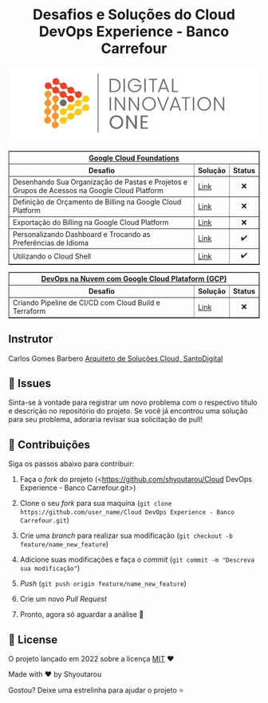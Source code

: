 <h1 align="center">Desafios e Soluções do Cloud DevOps Experience - Banco Carrefour</h1>
 
<!--Banner session-->
<p align="center">
  <img src="./assets/banner.png" alt="DIO" tittle="Digital Innovation One">
</p>


<!-- Google Cloud Foundations -->
<div align="left">
	<table border=1>
		<tr>
			<th colspan="3"><a href="https://github.com/shyoutarou/Cloud-DevOps-Experience---Banco-Carrefour/tree/master/Desafios/Google%20Cloud%20Foundations">Google Cloud Foundations</a></th>
		</tr>
		<tr>
			<th>Desafio</th>
			<th>Solução</th>
			<th>Status</th>
		</tr>
		<tr>
			<td>Desenhando Sua Organização de Pastas e Projetos e Grupos de Acessos na Google Cloud Platform</td>
			<td><a href="https://github.com/shyoutarou/Cloud-DevOps-Experience---Banco-Carrefour/tree/master/Desafios/Google%20Cloud%20Foundations/Defini%C3%A7%C3%A3o%20de%20Or%C3%A7amento%20de%20Billing%20na%20Google%20Cloud%20Platform">Link</a></td>
			<td align="center">❌</td>
		</tr>
		<tr>
			<td>Definição de Orçamento de Billing na Google Cloud Platform</td>
			<td><a href="https://github.com/shyoutarou/Cloud-DevOps-Experience---Banco-Carrefour/tree/master/Desafios/Google%20Cloud%20Foundations/Exporta%C3%A7%C3%A3o%20do%20Billing%20na%20Google%20Cloud%20Platform">Link</a></td>
			<td align="center">❌</td>
		</tr>
		<tr>
			<td>Exportação do Billing na Google Cloud Platform</td>
			<td><a href="https://github.com/shyoutarou/desafios-DIO/tree/master/Desafios/Ruby/Praticando%20com%20Desafios%20Intermedi%C3%A1rios%20em%20Ruby/Crescimento%20Populacional">Link</a></td>
			<td align="center">❌</td>
		</tr>
		<tr>
			<td>Personalizando Dashboard e Trocando as Preferências de Idioma</td>
			<td><a href="https://github.com/shyoutarou/Cloud-DevOps-Experience---Banco-Carrefour/tree/master/Desafios/Google%20Cloud%20Foundations/Personalizando%20Dashboard%20e%20Trocando%20as%20Prefer%C3%AAncias%20de%20Idioma">Link</a></td>
			<td align="center">✔️</td>
		</tr>
		<tr>
			<td>Utilizando o Cloud Shell</td>
			<td><a href="https://github.com/shyoutarou/desafios-DIO/tree/master/Desafios/Ruby/Praticando%20com%20Desafios%20Intermedi%C3%A1rios%20em%20Ruby/Sequ%C3%AAncia%20L%C3%B3gica">Link</a></td>
			<td align="center">✔️</td>
		</tr>
	</table>          
	<!-- DevOps na Nuvem com Google Cloud Plataform (GCP) -->
	<table border=1>
		<tr>
			<th colspan="3"><a href="https://github.com/shyoutarou/Cloud-DevOps-Experience---Banco-Carrefour/tree/master/Desafios/DevOps%20na%20Nuvem%20com%20Google%20Cloud%20Plataform%20(GCP)">DevOps na Nuvem com Google Cloud Plataform (GCP)</a></th>
		</tr>
		<tr>
			<th>Desafio</th>
			<th>Solução</th>
			<th>Status</th>
		</tr>
		<tr>
			<td>Criando Pipeline de CI/CD com Cloud Build e Terraform</td>
			<td><a href="https://github.com/shyoutarou/Cloud-DevOps-Experience---Banco-Carrefour/tree/master/Desafios/DevOps%20na%20Nuvem%20com%20Google%20Cloud%20Plataform%20(GCP)/Criando%20Pipeline%20de%20CICD%20com%20Cloud%20Build%20e%20Terraform">Link</a></td>
			<td align="center">❌</td>
		</tr>               
	</table>
</div>

## Instrutor
Carlos Gomes Barbero
[Arquiteto de Soluções Cloud, SantoDigital](https://br.linkedin.com/in/carlosrgbarbero?trk=people-guest_people_search-card)

## 🐛 Issues

Sinta-se à vontade para registrar um novo problema com o respectivo título e descrição no repositório do projeto. Se você já encontrou uma solução para seu problema, adoraria revisar sua solicitação de pull!

## 🤝 Contribuições

Siga os passos abaixo para contribuir:

1. Faça o *fork* do projeto (<https://github.com/shyoutarou/Cloud DevOps Experience - Banco Carrefour.git>)

2. Clone o seu *fork* para sua maquína (`git clone https://github.com/user_name/Cloud DevOps Experience - Banco Carrefour.git`)

3. Crie uma *branch* para realizar sua modificação (`git checkout -b feature/name_new_feature`)

4. Adicione suas modificações e faça o *commit* (`git commit -m "Descreva sua modificação"`)

5. *Push* (`git push origin feature/name_new_feature`)

6. Crie um novo *Pull Request*

7. Pronto, agora só aguardar a análise 🚀 

## 📜 License

O projeto lançado em 2022 sobre a licença [MIT](./LICENSE) ❤️ 

Made with ♥ by Shyoutarou

Gostou? Deixe uma estrelinha para ajudar o projeto ⭐